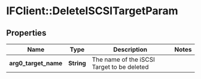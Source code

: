 # IFClient::DeleteISCSITargetParam

## Properties
Name | Type | Description | Notes
------------ | ------------- | ------------- | -------------
**arg0_target_name** | **String** | The name of the iSCSI Target to be deleted | 


